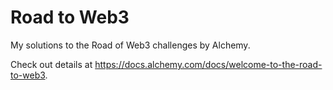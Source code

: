 # Road to Web3

My solutions to the Road of Web3 challenges by Alchemy.

Check out details at <https://docs.alchemy.com/docs/welcome-to-the-road-to-web3>.
